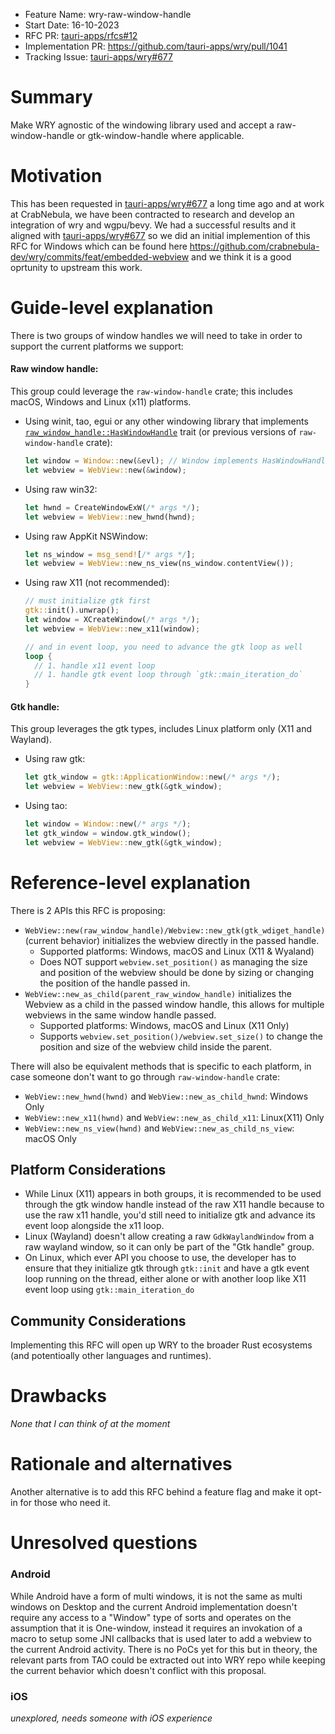 -   Feature Name: wry-raw-window-handle
-   Start Date: 16-10-2023
-   RFC PR: [tauri-apps/rfcs#12](https://github.com/tauri-apps/rfcs/pull/12)
-   Implementation PR: https://github.com/tauri-apps/wry/pull/1041
-   Tracking Issue:
    [tauri-apps/wry#677](https://github.com/tauri-apps/wry/issues/677)

# Summary

Make WRY agnostic of the windowing library used and accept a raw-window-handle
or gtk-window-handle where applicable.

# Motivation

This has been requested in
[tauri-apps/wry#677](https://github.com/tauri-apps/wry/issues/677) a long time
ago and at work at CrabNebula, we have been contracted to research and develop
an integration of wry and wgpu/bevy. We had a successful results and it aligned
with [tauri-apps/wry#677](https://github.com/tauri-apps/wry/issues/677) so we
did an initial implemention of this RFC for Windows which can be found here
https://github.com/crabnebula-dev/wry/commits/feat/embedded-webview and we think
it is a good oprtunity to upstream this work.

# Guide-level explanation

There is two groups of window handles we will need to take in order to support
the current platforms we support:

#### Raw window handle:

This group could leverage the `raw-window-handle` crate; this includes macOS,
Windows and Linux (x11) platforms.

-   Using winit, tao, egui or any other windowing library that implements
    [`raw_window_handle::HasWindowHandle`](https://docs.rs/raw-window-handle/latest/raw_window_handle/trait.HasWindowHandle.html)
    trait (or previous versions of `raw-window-handle` crate):
    ```rs
    let window = Window::new(&evl); // Window implements HasWindowHandle
    let webview = WebView::new(&window);
    ```
-   Using raw win32:
    ```rs
    let hwnd = CreateWindowExW(/* args */);
    let webview = WebView::new_hwnd(hwnd);
    ```
-   Using raw AppKit NSWindow:
    ```rs
    let ns_window = msg_send![/* args */];
    let webview = WebView::new_ns_view(ns_window.contentView());
    ```
-   Using raw X11 (not recommended):

    ```rs
    // must initialize gtk first
    gtk::init().unwrap();
    let window = XCreateWindow(/* args */);
    let webview = WebView::new_x11(window);

    // and in event loop, you need to advance the gtk loop as well
    loop {
      // 1. handle x11 event loop
      // 1. handle gtk event loop through `gtk::main_iteration_do`
    }
    ```

#### Gtk handle:

This group leverages the gtk types, includes Linux platform only (X11 and
Wayland).

-   Using raw gtk:
    ```rs
    let gtk_window = gtk::ApplicationWindow::new(/* args */);
    let webview = WebView::new_gtk(&gtk_window);
    ```
-   Using tao:
    ```rs
    let window = Window::new(/* args */);
    let gtk_window = window.gtk_window();
    let webview = WebView::new_gtk(&gtk_window);
    ```

# Reference-level explanation

There is 2 APIs this RFC is proposing:

-   `WebView::new(raw_window_handle)/Webview::new_gtk(gtk_wdiget_handle)`
    (current behavior) initializes the webview directly in the passed handle.
    -   Supported platforms: Windows, macOS and Linux (X11 & Wyaland)
    -   Does NOT support `webview.set_position()` as managing the size and
        position of the webview should be done by sizing or changing the
        position of the handle passed in.
-   `WebView::new_as_child(parent_raw_window_handle)` initializes the Webview as
    a child in the passed window handle, this allows for multiple webviews in
    the same window handle passed.
    -   Supported platforms: Windows, macOS and Linux (X11 Only)
    -   Supports `webview.set_position()/webview.set_size()` to change the
        position and size of the webview child inside the parent.

There will also be equivalent methods that is specific to each platform, in case
someone don't want to go through `raw-window-handle` crate:

-   `WebView::new_hwnd(hwnd)` and `WebView::new_as_child_hwnd`: Windows Only
-   `WebView::new_x11(hwnd)` and `WebView::new_as_child_x11`: Linux(X11) Only
-   `WebView::new_ns_view(hwnd)` and `WebView::new_as_child_ns_view`: macOS Only

## Platform Considerations

-   While Linux (X11) appears in both groups, it is recommended to be used
    through the gtk window handle instead of the raw X11 handle because to use
    the raw x11 handle, you'd still need to initialize gtk and advance its event
    loop alongside the x11 loop.
-   Linux (Wayland) doesn't allow creating a raw `GdkWaylandWindow` from a raw
    wayland window, so it can only be part of the "Gtk handle" group.
-   On Linux, which ever API you choose to use, the developer has to ensure that
    they initialize gtk through `gtk::init` and have a gtk event loop running on
    the thread, either alone or with another loop like X11 event loop using
    `gtk::main_iteration_do`

## Community Considerations

Implementing this RFC will open up WRY to the broader Rust ecosystems (and
potentioally other languages and runtimes).

# Drawbacks

_None that I can think of at the moment_

# Rationale and alternatives

Another alternative is to add this RFC behind a feature flag and make it opt-in
for those who need it.

# Unresolved questions

### Android

While Android have a form of multi windows, it is not the same as multi windows
on Desktop and the current Android implementation doesn't require any access to
a "Window" type of sorts and operates on the assumption that it is One-window,
instead it requires an invokation of a macro to setup some JNI callbacks that is
used later to add a webview to the current Android activity. There is no PoCs
yet for this but in theory, the relevant parts from TAO could be extracted out
into WRY repo while keeping the current behavior which doesn't conflict with
this proposal.

### iOS

_unexplored, needs someone with iOS experience_
